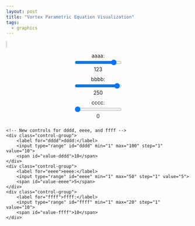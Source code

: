 ```yaml
---
layout: post
title: "Vortex Parametric Equation Visualization"
tags:
  - graphics
---
```


<style>
        .url-container {
            position: absolute;
            top: 10px;
            text-align: center;
            width: 100%;
            font-size: 1.2em;
            color: #333;
        }
        canvas {
            background-color: white;
            border: 1px solid #ccc;
        }
        .controls {
            display: flex;
            flex-direction: column;
            align-items: center;
            gap: 10px;
        }
        .control-group {
            display: flex;
            flex-direction: column;
            align-items: center;
        }
</style>
<canvas id="canvas" width="800" height="800"></canvas>
<div class="controls">
    <!-- Existing controls -->
    <div class="control-group">
        <label for="aaaa">aaaa:</label>
        <input type="range" id="aaaa" min="0" max="140" step="1" value="123">
        <span id="value-aaaa">123</span>
    </div>
    <div class="control-group">
        <label for="bbbb">bbbb:</label>
        <input type="range" id="bbbb" min="0" max="260" step="1" value="250">
        <span id="value-bbbb">250</span>
    </div>
    <div class="control-group">
        <label for="cccc">cccc:</label>
        <input type="range" id="cccc" min="0" max="20" step="1" value="0">
        <span id="value-cccc">0</span>
    </div>

    <!-- New controls for dddd, eeee, and ffff -->
    <div class="control-group">
        <label for="dddd">dddd:</label>
        <input type="range" id="dddd" min="1" max="100" step="1" value="10">
        <span id="value-dddd">10</span>
    </div>
    <div class="control-group">
        <label for="eeee">eeee:</label>
        <input type="range" id="eeee" min="1" max="50" step="1" value="5">
        <span id="value-eeee">5</span>
    </div>
    <div class="control-group">
        <label for="ffff">ffff:</label>
        <input type="range" id="ffff" min="1" max="20" step="1" value="10">
        <span id="value-ffff">10</span>
    </div>
</div>
<script>
        document.querySelectorAll('input[type="range"]').forEach((slider) => {
            slider.addEventListener('input', drawCurveWithRotation);
        });

        const canvas = document.getElementById('canvas');
        const ctx = canvas.getContext('2d');
        const width = canvas.width;
        const height = canvas.height;
        const scale = 200;

        let aaaa = parseFloat(document.getElementById('aaaa').value);
        let bbbb = parseFloat(document.getElementById('bbbb').value);
        let cccc = parseFloat(document.getElementById('cccc').value);

        const valueAaaa = document.getElementById('value-aaaa');
        const valueBbbb = document.getElementById('value-bbbb');
        const valueCccc = document.getElementById('value-cccc');


let dddd = parseFloat(document.getElementById('dddd').value);
let eeee = parseFloat(document.getElementById('eeee').value);
let ffff = parseFloat(document.getElementById('ffff').value);

const valueDddd = document.getElementById('value-dddd');
const valueEeee = document.getElementById('value-eeee');
const valueFfff = document.getElementById('value-ffff');





        // Center the canvas
        ctx.translate(width / 2, height / 2);
        ctx.lineWidth = 1;
        ctx.strokeStyle = '#333';

function x(t) {
    return Math.cos(t) + dddd / eeee * (Math.cos(aaaa / ffff * t) + Math.sin(bbbb * t));
}

function y(t) {
    return Math.sin(t) + dddd / eeee * (Math.sin(aaaa / ffff * t) + Math.cos((bbbb - cccc) * t));
}


        // Draw the parametric curve with rotation
        function drawCurveWithRotation() {
            ctx.clearRect(-width / 2, -height / 2, width, height);

            for (let i = 0; i < 1; i++) {
                drawCurve();
                ctx.rotate(Math.PI / 2); // Rotate by 90 degrees
            }
        }

        // Draw the parametric curve
        function drawCurve() {
            ctx.beginPath();
            let startX = x(0) * scale;
            let startY = y(0) * scale;
            ctx.moveTo(startX, startY);

            for (let t = 0; t <= 2 * Math.PI; t += 2 * Math.PI / 7200) {
                const newX = x(t) * scale;
                const newY = y(t) * scale;
                ctx.lineTo(newX, newY);
            }

            ctx.stroke();
        }

        // Initial drawing
        drawCurveWithRotation();

        // Update value display and variables
        function updateValueDisplay(id, value) {
            document.getElementById(`value-${id}`).textContent = value;
        }

        // Event listeners for scrollbars
        document.getElementById('aaaa').addEventListener('input', (event) => {
            aaaa = parseFloat(event.target.value);
            updateValueDisplay('aaaa', aaaa);
        });

        document.getElementById('bbbb').addEventListener('input', (event) => {
            bbbb = parseFloat(event.target.value);
            updateValueDisplay('bbbb', bbbb);
        });

        document.getElementById('cccc').addEventListener('input', (event) => {
            cccc = parseFloat(event.target.value);
            updateValueDisplay('cccc', cccc);
        });

// Update value display and variables for new controls
document.getElementById('dddd').addEventListener('input', (event) => {
    dddd = parseFloat(event.target.value);
    updateValueDisplay('dddd', dddd);
    drawCurveWithRotation();
});

document.getElementById('eeee').addEventListener('input', (event) => {
    eeee = parseFloat(event.target.value);
    updateValueDisplay('eeee', eeee);
    drawCurveWithRotation();
});

document.getElementById('ffff').addEventListener('input', (event) => {
    ffff = parseFloat(event.target.value);
    updateValueDisplay('ffff', ffff);
    drawCurveWithRotation();
});
</script>
